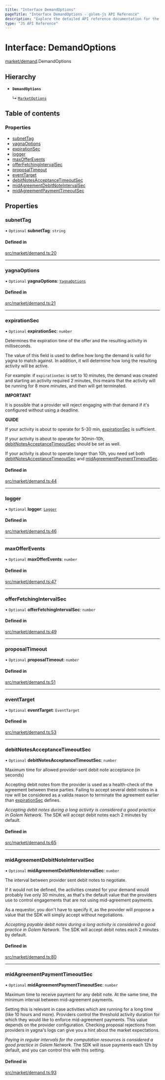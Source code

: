 ```yaml
---
title: "Interface DemandOptions"
pageTitle: "Interface DemandOptions - golem-js API Reference"
description: "Explore the detailed API reference documentation for the Interface DemandOptions within the golem-js SDK for the Golem Network."
type: "JS API Reference"
---
```

# Interface: DemandOptions

[market/demand](../modules/market_demand).DemandOptions

## Hierarchy

- **`DemandOptions`**

  ↳ [`MarketOptions`](market_service.MarketOptions)

## Table of contents

### Properties

- [subnetTag](market_demand.DemandOptions#subnettag)
- [yagnaOptions](market_demand.DemandOptions#yagnaoptions)
- [expirationSec](market_demand.DemandOptions#expirationsec)
- [logger](market_demand.DemandOptions#logger)
- [maxOfferEvents](market_demand.DemandOptions#maxofferevents)
- [offerFetchingIntervalSec](market_demand.DemandOptions#offerfetchingintervalsec)
- [proposalTimeout](market_demand.DemandOptions#proposaltimeout)
- [eventTarget](market_demand.DemandOptions#eventtarget)
- [debitNotesAcceptanceTimeoutSec](market_demand.DemandOptions#debitnotesacceptancetimeoutsec)
- [midAgreementDebitNoteIntervalSec](market_demand.DemandOptions#midagreementdebitnoteintervalsec)
- [midAgreementPaymentTimeoutSec](market_demand.DemandOptions#midagreementpaymenttimeoutsec)

## Properties

### subnetTag

• `Optional` **subnetTag**: `string`

#### Defined in

[src/market/demand.ts:20](https://github.com/golemfactory/golem-js/blob/e7b6d14/src/market/demand.ts#L20)

___

### yagnaOptions

• `Optional` **yagnaOptions**: [`YagnaOptions`](../modules/executor_executor#yagnaoptions)

#### Defined in

[src/market/demand.ts:21](https://github.com/golemfactory/golem-js/blob/e7b6d14/src/market/demand.ts#L21)

___

### expirationSec

• `Optional` **expirationSec**: `number`

Determines the expiration time of the offer and the resulting activity in milliseconds.

The value of this field is used to define how long the demand is valid for yagna to match against.
In addition, it will determine how long the resulting activity will be active.

For example: if `expirationSec` is set to 10 minutes, the demand was created and starting an activity
required 2 minutes, this means that the activity will be running for 8 more minutes, and then will get terminated.

**IMPORTANT**

It is possible that a provider will reject engaging with that demand if it's configured  without using a deadline.

**GUIDE**

If your activity is about to operate for 5-30 min, [expirationSec](market_demand.DemandOptions#expirationsec) is sufficient.

If your activity is about to operate for 30min-10h, [debitNotesAcceptanceTimeoutSec](market_demand.DemandOptions#debitnotesacceptancetimeoutsec) should be set as well.

If your activity is about to operate longer than 10h, you need set both [debitNotesAcceptanceTimeoutSec](market_demand.DemandOptions#debitnotesacceptancetimeoutsec) and [midAgreementPaymentTimeoutSec](market_demand.DemandOptions#midagreementpaymenttimeoutsec).

#### Defined in

[src/market/demand.ts:44](https://github.com/golemfactory/golem-js/blob/e7b6d14/src/market/demand.ts#L44)

___

### logger

• `Optional` **logger**: [`Logger`](utils_logger_logger.Logger)

#### Defined in

[src/market/demand.ts:46](https://github.com/golemfactory/golem-js/blob/e7b6d14/src/market/demand.ts#L46)

___

### maxOfferEvents

• `Optional` **maxOfferEvents**: `number`

#### Defined in

[src/market/demand.ts:47](https://github.com/golemfactory/golem-js/blob/e7b6d14/src/market/demand.ts#L47)

___

### offerFetchingIntervalSec

• `Optional` **offerFetchingIntervalSec**: `number`

#### Defined in

[src/market/demand.ts:49](https://github.com/golemfactory/golem-js/blob/e7b6d14/src/market/demand.ts#L49)

___

### proposalTimeout

• `Optional` **proposalTimeout**: `number`

#### Defined in

[src/market/demand.ts:51](https://github.com/golemfactory/golem-js/blob/e7b6d14/src/market/demand.ts#L51)

___

### eventTarget

• `Optional` **eventTarget**: `EventTarget`

#### Defined in

[src/market/demand.ts:53](https://github.com/golemfactory/golem-js/blob/e7b6d14/src/market/demand.ts#L53)

___

### debitNotesAcceptanceTimeoutSec

• `Optional` **debitNotesAcceptanceTimeoutSec**: `number`

Maximum time for allowed provider-sent debit note acceptance (in seconds)

Accepting debit notes from the provider is used as a health-check of the agreement between these parties.
Failing to accept several debit notes in a row will be considered as a valida reason to terminate the agreement earlier
than [expirationSec](market_demand.DemandOptions#expirationsec) defines.

_Accepting debit notes during a long activity is considered a good practice in Golem Network._
The SDK will accept debit notes each 2 minutes by default.

#### Defined in

[src/market/demand.ts:65](https://github.com/golemfactory/golem-js/blob/e7b6d14/src/market/demand.ts#L65)

___

### midAgreementDebitNoteIntervalSec

• `Optional` **midAgreementDebitNoteIntervalSec**: `number`

The interval between provider sent debit notes to negotiate.

If it would not be defined, the activities created for your demand would
probably live only 30 minutes, as that's the default value that the providers use to control engagements
that are not using mid-agreement payments.

As a requestor, you don't have to specify it, as the provider will propose a value that the SDK will simply
accept without negotiations.

_Accepting payable debit notes during a long activity is considered a good practice in Golem Network._
The SDK will accept debit notes each 2 minutes by default.

#### Defined in

[src/market/demand.ts:80](https://github.com/golemfactory/golem-js/blob/e7b6d14/src/market/demand.ts#L80)

___

### midAgreementPaymentTimeoutSec

• `Optional` **midAgreementPaymentTimeoutSec**: `number`

Maximum time to receive payment for any debit note. At the same time, the minimum interval between mid-agreement payments.

Setting this is relevant in case activities which are running for a long time (like 10 hours and more). Providers control
the threshold activity duration for which they would like to enforce mid-agreement payments. This value depends on the
provider configuration. Checking proposal rejections from providers in yagna's logs can give you a hint about the
market expectations.

_Paying in regular intervals for the computation resources is considered a good practice in Golem Network._
The SDK will issue payments each 12h by default, and you can control this with this setting.

#### Defined in

[src/market/demand.ts:93](https://github.com/golemfactory/golem-js/blob/e7b6d14/src/market/demand.ts#L93)
